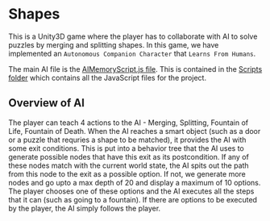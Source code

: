 Shapes
========

This is a Unity3D game where the player has to collaborate with AI to solve puzzles by merging and splitting shapes. In this game, we have implemented an ```Autonomous Companion Character``` that ```Learns From Humans```.

The main AI file is the [AIMemoryScript.js file](https://github.com/muraliavarma/ShapesAI/blob/master/Assets/Scripts/AIMemoryScript.js). This is contained in the [Scripts folder](https://github.com/muraliavarma/ShapesAI/blob/master/Assets/Scripts) which contains all the JavaScript files for the project.

Overview of AI
-----
The player can teach 4 actions to the AI - Merging, Splitting, Fountain of Life, Fountain of Death. When the AI reaches a smart object (such as a door or a puzzle that requries a shape to be matched), it provides the AI with some exit conditions. This is put into a behavior tree that the AI uses to generate possible nodes that have this exit as its postcondition. If any of these nodes match with the current world state, the AI spits out the path from this node to the exit as a possible option. If not, we generate more nodes and go upto a max depth of 20 and display a maximum of 10 options. The player chooses one of these options and the AI executes all the steps that it can (such as going to a fountain). If there are options to be executed by the player, the AI simply follows the player.